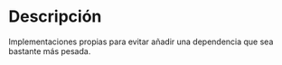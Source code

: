 # Descripción

Implementaciones propias para evitar añadir una dependencia que sea bastante más pesada.
